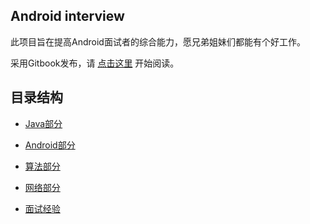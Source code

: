 ## Android interview
此项目旨在提高Android面试者的综合能力，愿兄弟姐妹们都能有个好工作。

采用Gitbook发布，请 [点击这里](https://kylingo.gitbooks.io/interview/content/) 开始阅读。

## 目录结构

- [Java部分](./java/index.md)

- [Android部分](./android/index.md)

- [算法部分](./algorithm/index.md)

- [网络部分](./network/index.md)

- [面试经验](./experience/index.md)
